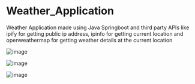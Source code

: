 # Weather_Application
Weather Application made using Java Springboot and third party APIs like ipify for getting public ip address, ipinfo for getting current location and openweathermap for getting weather details at the current location


![image](https://github.com/Ananya46Nigam/Weather_Application/assets/80421780/37519c6e-0f5b-4397-a228-75f637321a90)




![image](https://github.com/Ananya46Nigam/Weather_Application/assets/80421780/0a3804d7-4110-4093-b84f-d66f6e91340f)



![image](https://github.com/Ananya46Nigam/Weather_Application/assets/80421780/c42853f6-902d-4ff1-bb02-2c436ae5c727)
